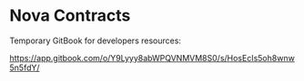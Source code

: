 # Nova Contracts

Temporary GitBook for developers resources: 

https://app.gitbook.com/o/Y9Lyyy8abWPQVNMVM8S0/s/HosEcIs5oh8wnw5n5fdY/
